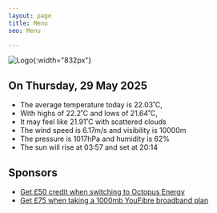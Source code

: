 ```yaml
---
layout: page
title: Menu
seo: Menu

---
```


![Logo](/images/logo.jpg){:width="832px"}

<!-- weather_marker starts -->
## On Thursday, 29 May 2025

- The average temperature today is 22.03˚C,
- With highs of 22.2˚C and lows of 21.64˚C,
- It may feel like 21.91˚C with scattered clouds
- The wind speed is 6.17m/s and visibility is 10000m
- The pressure is 1017hPa and humidity is 62%
- The sun will rise at 03:57 and set at 20:14

<!-- weather_marker ends -->

## Sponsors

- [Get £50 credit when switching to Octopus Energy](https://bit.ly/3oD1nnS)
- [Get £75 when taking a 1000mb YouFibre broadband plan](https://aklam.io/91zWhU?)
